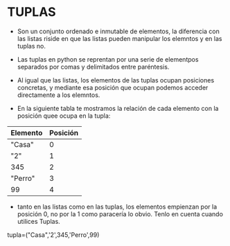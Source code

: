 # TUPLAS

- Son un conjunto ordenado e inmutable de elementos,
 la diferencia con las listas riside en que las listas
  pueden manipular los elemntos y en las tuplas no.

- Las tuplas en python se reprentan por una serie de
 elementpos separados por comas y delimitados entre paréntesis. 

- Al igual que las listas, los elementos de las tuplas 
ocupan posiciones concretas, y mediante esa posición que
 ocupan podemos acceder directamente a los elemntos.

- En la siguiente tabla te mostramos la relación de cada 
 elemento con la posición quee ocupa en la tupla:

|Elemento|Posición|
|------|--------|
|"Casa"|0| 
|"2"|1| 
|345|2| 
|"Perro"|3|
|99|4|  

- tanto en las listas como en las tuplas, los elementos 
empienzan por la posición 0, no por la 1 como paracería lo obvio. Tenlo en cuenta cuando utilices Tuplas.

tupla=("Casa",'2',345,'Perro',99)
